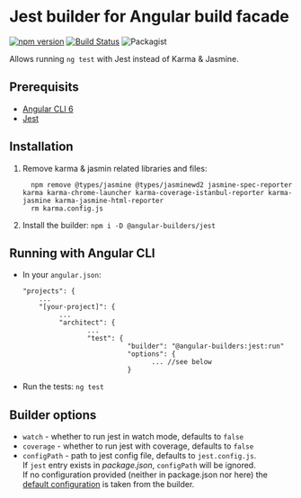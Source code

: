 # Jest builder for Angular build facade
[![npm version](https://badge.fury.io/js/%40angular-builders%2Fjest.svg)](https://badge.fury.io/js/%40angular-builders%2Fjest)
[![Build Status](https://travis-ci.org/angular-builders/jest.svg?branch=master)](https://travis-ci.org/angular-builders/jest)
![Packagist](https://img.shields.io/packagist/l/doctrine/orm.svg)  

Allows running `ng test` with Jest instead of Karma & Jasmine.

## Prerequisits
  - [Angular CLI 6](https://www.npmjs.com/package/@angular/cli)
  - [Jest](https://www.npmjs.com/package/jest)
## Installation
1. Remove karma & jasmin related libraries and files:
   ```
     npm remove @types/jasmine @types/jasminewd2 jasmine-spec-reporter karma karma-chrome-launcher karma-coverage-istanbul-reporter karma-jasmine karma-jasmine-html-reporter
	 rm karma.config.js
   ```
2. Install the builder: `npm i -D @angular-builders/jest`
## Running with Angular CLI
  - In your `angular.json`:
     ```
     "projects": {
         ...
         "[your-project]": {
              ...
              "architect": {
                     ...
                     "test": {
                               "builder": "@angular-builders:jest:run"
                               "options": {
                                     ... //see below
                               }
      ```
  - Run the tests: `ng test`  
## Builder options
 - `watch` - whether to run jest in watch mode, defaults to `false`
 - `coverage` - whether to run jest with coverage, defaults to `false`
 - `configPath` - path to jest config file, defaults to `jest.config.js`.  
   If `jest` entry exists in _package.json_, `configPath` will be ignored.  
   If no configuration provided (neither in package.json nor here) the [default configuration](https://github.com/angular-builders/jest/blob/master/src/jest-config/default-config.ts) is taken from the builder.
